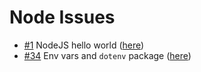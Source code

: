 # Node Issues

- [#1](https://github.com/ConnecMent/bank/issues/1) NodeJS hello world ([here](node-1/README.md))
- [#34](https://github.com/ConnecMent/bank/issues/34) Env vars and `dotenv` package ([here](node-34/README.md))

<!-- Mr MRF Dev -->
